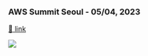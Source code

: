 ### AWS Summit Seoul - 05/04, 2023 

<a href="https://aws.amazon.com/ko/events/summits/seoul/">🔗 link</a>

<image src="./image/timetable.png" />
